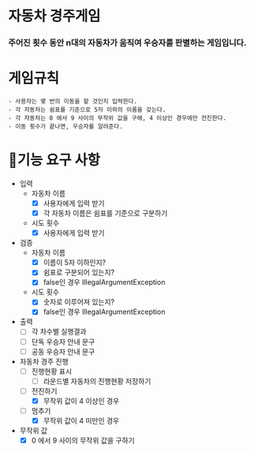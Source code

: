 # 자동차 경주게임

### 주어진 횟수 동안 n대의 자동차가 움직여 우승자를 판별하는 게임입니다.

# 게임규칙

    - 사용자는 몇 번의 이동을 할 것인지 입력한다.
	- 각 자동차는 쉼표를 기준으로 5자 이하의 이름을 갖는다.
	- 각 자동차는 0 에서 9 사이의 무작위 값을 구해, 4 이상인 경우에만 전진한다.
	- 이동 횟수가 끝나면, 우승자를 알려준다.

# 🚀기능 요구 사항

- 입력
    - 자동차 이름
        - [X] 사용자에게 입력 받기
        - [X] 각 자동차 이름은 쉼표를 기준으로 구분하기

    - 시도 횟수
        - [X] 사용자에게 입력 받기

- 검증
    - 자동차 이름
        - [X] 이름이 5자 이하인지?
        - [X] 쉼표로 구분되어 있는지?
        - [X] false인 경우 IllegalArgumentException
    - 시도 횟수
        - [X] 숫자로 이루어져 있는지?
        - [X] false인 경우 IllegalArgumentException

- 출력
    - [ ] 각 차수별 실행결과
    - [ ] 단독 우승자 안내 문구
    - [ ] 공동 우승자 안내 문구

- 자동차 경주 진행
    - [ ] 진행현황 표시
      - [ ] 라운드별 자동차의 진행현황 저장하기
    - [ ] 전진하기
      - [X] 무작위 값이 4 이상인 경우
    - [ ] 멈추기
      - [X] 무작위 값이 4 미만인 경우

- 무작위 값
    - [X] 0 에서 9 사이의 무작위 값을 구하기